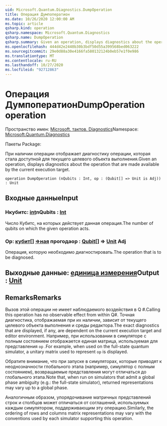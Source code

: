 ```yaml
---
uid: Microsoft.Quantum.Diagnostics.DumpOperation
title: Операция Думпоператион
ms.date: 10/26/2020 12:00:00 AM
ms.topic: article
qsharp.kind: operation
qsharp.namespace: Microsoft.Quantum.Diagnostics
qsharp.name: DumpOperation
qsharp.summary: Given an operation, displays diagnostics about the operation that are made available by the current execution target.
ms.openlocfilehash: 444d42e2440b30b3bdf50d55a399568bed063222
ms.sourcegitcommit: 29e0d88a30e4166fa580132124b0eb57e1f0e986
ms.translationtype: MT
ms.contentlocale: ru-RU
ms.lasthandoff: 10/27/2020
ms.locfileid: "92712863"
---
```

# <a name="dumpoperation-operation"></a><span data-ttu-id="f87ed-102">Операция Думпоператион</span><span class="sxs-lookup"><span data-stu-id="f87ed-102">DumpOperation operation</span></span>

<span data-ttu-id="f87ed-103">Пространство имен: [Microsoft. тактов. Diagnostics](xref:Microsoft.Quantum.Diagnostics)</span><span class="sxs-lookup"><span data-stu-id="f87ed-103">Namespace: [Microsoft.Quantum.Diagnostics](xref:Microsoft.Quantum.Diagnostics)</span></span>

<span data-ttu-id="f87ed-104">Пакеты [](https://nuget.org/packages/)</span><span class="sxs-lookup"><span data-stu-id="f87ed-104">Package: [](https://nuget.org/packages/)</span></span>


<span data-ttu-id="f87ed-105">При наличии операции отображает диагностику операции, которая стала доступной для текущего целевого объекта выполнения.</span><span class="sxs-lookup"><span data-stu-id="f87ed-105">Given an operation, displays diagnostics about the operation that are made available by the current execution target.</span></span>

```qsharp
operation DumpOperation (nQubits : Int, op : (Qubit[] => Unit is Adj)) : Unit
```


## <a name="input"></a><span data-ttu-id="f87ed-106">Входные данные</span><span class="sxs-lookup"><span data-stu-id="f87ed-106">Input</span></span>

### <a name="nqubits--int"></a><span data-ttu-id="f87ed-107">Нкубитс: [int](xref:microsoft.quantum.lang-ref.int)</span><span class="sxs-lookup"><span data-stu-id="f87ed-107">nQubits : [Int](xref:microsoft.quantum.lang-ref.int)</span></span>

<span data-ttu-id="f87ed-108">Число Кубитс, на которых действует данная операция.</span><span class="sxs-lookup"><span data-stu-id="f87ed-108">The number of qubits on which the given operation acts.</span></span>


### <a name="op--qubit--unit-adj"></a><span data-ttu-id="f87ed-109">Op: [кубит](xref:microsoft.quantum.lang-ref.qubit)[] [=>ная](xref:microsoft.quantum.lang-ref.unit) прогода</span><span class="sxs-lookup"><span data-stu-id="f87ed-109">op : [Qubit](xref:microsoft.quantum.lang-ref.qubit)[] => [Unit](xref:microsoft.quantum.lang-ref.unit) Adj</span></span>

<span data-ttu-id="f87ed-110">Операция, которую необходимо диагностировать.</span><span class="sxs-lookup"><span data-stu-id="f87ed-110">The operation that is to be diagnosed.</span></span>



## <a name="output--unit"></a><span data-ttu-id="f87ed-111">Выходные данные: [единица измерения](xref:microsoft.quantum.lang-ref.unit)</span><span class="sxs-lookup"><span data-stu-id="f87ed-111">Output : [Unit](xref:microsoft.quantum.lang-ref.unit)</span></span>



## <a name="remarks"></a><span data-ttu-id="f87ed-112">Remarks</span><span class="sxs-lookup"><span data-stu-id="f87ed-112">Remarks</span></span>

<span data-ttu-id="f87ed-113">Вызов этой операции не имеет наблюдаемого воздействия в Q #.</span><span class="sxs-lookup"><span data-stu-id="f87ed-113">Calling this operation has no observable effect from within Q#.</span></span> <span data-ttu-id="f87ed-114">Точная диагностика, отображаемая при их наличии, зависит от текущего целевого объекта выполнения и среды редактора.</span><span class="sxs-lookup"><span data-stu-id="f87ed-114">The exact diagnostics that are displayed, if any, are dependent on the current execution target and editor environment.</span></span>
<span data-ttu-id="f87ed-115">Например, при использовании в симуляторе с полным состоянием отображается единая матрица, используемая для представления `op` .</span><span class="sxs-lookup"><span data-stu-id="f87ed-115">For example, when used on the full-state quantum simulator, a unitary matrix used to represent `op` is displayed.</span></span>

<span data-ttu-id="f87ed-116">Обратите внимание, что при запуске в симуляторах, которые приводят к неоднозначности глобального этапа (например, симулятор с полным состоянием), возвращаемые представления могут отличаться до глобального этапа.</span><span class="sxs-lookup"><span data-stu-id="f87ed-116">Note that, when run on simulators that admit a global phase ambiguity (e.g.: the full-state simulator), returned representations may vary up to a global phase.</span></span>

<span data-ttu-id="f87ed-117">Аналогичным образом, упорядочивание матричных представлений строк и столбцов может отличаться от соглашений, используемых каждым симулятором, поддерживающим эту операцию.</span><span class="sxs-lookup"><span data-stu-id="f87ed-117">Similarly, the ordering of rows and columns matrix representations may vary with the conventions used by each simulator supporting this operation.</span></span>